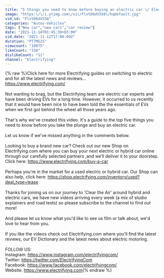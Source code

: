 ```yaml
---
title: "5 things you need to know before buying an electric car \/ Electrifying"
image: "https:\/\/i.ytimg.com\/vi\/FlvtD6dVS58\/hqdefault.jpg"
vid_id: "FlvtD6dVS58"
categories: "Autos-Vehicles"
tags: ["New car","new cars","car review"]
date: "2021-11-14T01:45:30+03:00"
vid_date: "2021-11-12T17:00:09Z"
duration: "PT7M52S"
viewcount: "10075"
likeCount: "338"
dislikeCount: "11"
channel: "Electrifying"
---
```

{% raw %}Click here for more Electrifying guides on switching to electric and for all the latest news and reviews...<br /><a rel="nofollow" target="blank" href="https://www.electrifying.com/">https://www.electrifying.com/</a><br /><br />Not wanting to brag, but the Electrifying team are electric car experts and have been driving EVs for a long time. However, it occurred to us recently that it would have been nice to have been told the the essentials of EVs when we first got behind the wheel all those years ago.<br /><br />That's why we've created this video. It's a guide to the top five things you need to know before you take the plunge and buy an electric car. <br /><br />Let us know if we've missed anything in the comments below.<br /><br />Looking to buy a brand new car? Check out our new Shop on Electrifying.com where you can buy your next electric or hybrid car online through our carefully selected partners ,and we’ll deliver it to your doorstep. Click here: <a rel="nofollow" target="blank" href="https://www.electrifying.com/buy-a-car">https://www.electrifying.com/buy-a-car</a><br /><br />Perhaps you're in the market for a used electric or hybrid car. Our Shop can also help, click here: <a rel="nofollow" target="blank" href="https://shop.electrifying.com/inventory/used?deal_type=lease">https://shop.electrifying.com/inventory/used?deal_type=lease</a><br /><br />Thanks for joining us on our journey to 'Clear the Air' around hybrid and electric cars, we have new videos arriving every week (a mix of studio explainers and road tests) so please subscribe to the channel to find out more!<br /><br />And please let us know what you'd like to see us film or talk about, we'd love to hear from you.<br /><br />If you like the videos check out Electrifying.com where you'll find the latest reviews, our EV Dictionary and the latest news about electric motoring.<br /><br />FOLLOW US: <br />Instagram: <a rel="nofollow" target="blank" href="https://www.instagram.com/electrifyingcom/">https://www.instagram.com/electrifyingcom/</a><br />Twitter: <a rel="nofollow" target="blank" href="https://twitter.com/ElectrifyingCom">https://twitter.com/ElectrifyingCom</a><br />Facebook: <a rel="nofollow" target="blank" href="https://www.facebook.com/electrifyingcom/">https://www.facebook.com/electrifyingcom/</a><br />Website: <a rel="nofollow" target="blank" href="https://www.electrifying.com">https://www.electrifying.com</a>{% endraw %}
